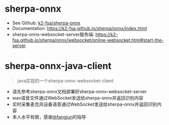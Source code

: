 # sherpa-onnx
- See Github: [k2-fsa/sherpa-onnx](https://github.com/k2-fsa/sherpa-onnx)
- Documentation: https://k2-fsa.github.io/sherpa/onnx/index.html
- sherpa-onnx-websocket-server服务端: https://k2-fsa.github.io/sherpa/onnx/websocket/online-websocket.html#start-the-server

# sherpa-onnx-java-client
> java实现的一个sherpa-onnx-websocket-client

- 请先参考sherpa-onnx文档部署好sherpa-onnx-websocket-server
- wav语音文件通过WebSocket发送给sherpa-onnx并返回识别内容
- 实时采集麦克风设备语音通过WebSocket发送给sherpa-onnx并返回识别内容
- 本人水平有限，感谢[@fangjun](https://github.com/csukuangfj)的指导




